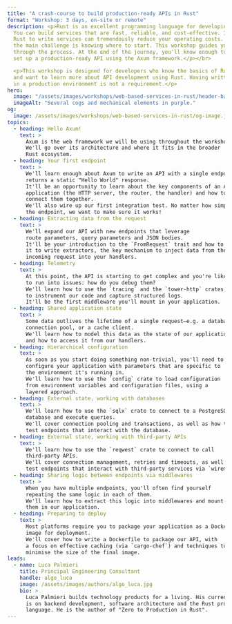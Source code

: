 ```yaml
---
title: "A crash-course to build production-ready APIs in Rust"
format: "Workshop: 3 days, on-site or remote"
description: <p>Rust is an excellent programming language for developing APIs.
  You can build services that are fast, reliable, and cost-effective. In fact, using
  Rust to write services can tremendously reduce your operating costs. However,
  the main challenge is knowing where to start. This workshop guides you
  through the process. At the end of the journey, you'll know enough to 
  set up a production-ready API using the Axum framework.</p></br>

  <p>This workshop is designed for developers who know the basics of Rust
  and want to learn more about API development using Rust. Having written Rust 
  in a production environment is not a requirement.</p>
hero:
  image: "/assets/images/workshops/web-based-services-in-rust/header-background.jpg"
  imageAlt: "Several cogs and mechanical elements in purple."
og:
  image: /assets/images/workshops/web-based-services-in-rust/og-image.jpg
topics:
  - heading: Hello Axum!
    text: >
      Axum is the web framework we will be using throughout the workshop.  
      We'll go over its architecture and where it fits in the broader 
      Rust ecosystem.
  - heading: Your first endpoint
    text: >
      We'll learn enough about Axum to write an API with a single endpoint that
      returns a static "Hello World" response.  
      It'll be an opportunity to learn about the key components of an Axum
      application (the HTTP server, the router, the handler) and how to 
      connect them together.  
      We'll also wire up our first integration test. No matter how simple
      the endpoint, we want to make sure it works!
  - heading: Extracting data from the request
    text: >
      We'll expand our API with new endpoints that leverage
      route parameters, query parameters and JSON bodies.  
      It'll be your introduction to the `FromRequest` trait and how to use
      it to write extractors, the key mechanism to inject data from the 
      incoming request into your handlers.
  - heading: Telemetry
    text: >
      At this point, the API is starting to get complex and you're likely
      to run into issues: how do you debug them?
      We'll learn how to use the `tracing` and the `tower-http` crates 
      to instrument our code and capture structured logs.
      It'll be the first middleware you'll mount in your application.
  - heading: Shared application state
    text: >
      Some data outlives the lifetime of a single request—e.g. a database
      connection pool, or a cache client.  
      We'll learn how to model this data as the state of our application
      and how to access it from our handlers.
  - heading: Hierarchical configuration
    text: >
      As soon as you start doing something non-trivial, you'll need to 
      configure your application with parameters that are specific to
      the environment it's running in.  
      We'll learn how to use the `config` crate to load configuration
      from environment variables and configuration files, using a 
      layered approach.
  - heading: External state, working with databases
    text: >
      We'll learn how to use the `sqlx` crate to connect to a PostgreSQL
      database and execute queries.  
      We'll cover connection pooling and transactions, as well as how to
      test endpoints that interact with the database.
  - heading: External state, working with third-party APIs
    text: >
      We'll learn how to use the `reqwest` crate to connect to call
      third-party APIs.  
      We'll cover connection management, retries and timeouts, as well as how to
      test endpoints that interact with third-party services via `wiremock`.
  - heading: Sharing logic between endpoints via middlewares
    text: >
      When you have multiple endpoints, you'll often find yourself
      repeating the same logic in each of them.
      We'll learn how to extract this logic into middlewares and mount
      them in our application.
  - heading: Preparing to deploy
    text: >
      Most platforms require you to package your application as a Docker
      image for deployment.
      We'll cover how to write a Dockerfile to package our API, with
      a focus on effective caching (via `cargo-chef`) and techniques to 
      minimise the size of the final image.
leads:
  - name: Luca Palmieri
    title: Principal Engineering Consultant
    handle: algo_luca
    image: /assets/images/authors/algo_luca.jpg
    bio: >
      Luca Palmieri builds technology products for a living. His current focus
      is on backend development, software architecture and the Rust programming
      language. He is the author of "Zero to Production in Rust".
---
```


<!--break-->
